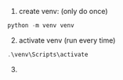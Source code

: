 1. create venv: (only do once)

```powershell
python -m venv venv
```
2. activate venv (run every time)

```powershell
.\venv\Scripts\activate
```
3. 